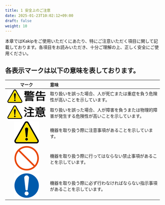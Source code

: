 ```yaml
---
title: 1 安全上のご注意
date: 2025-01-23T10:02:12+09:00
draft: false
weight: 10
---
```


本章ではKakipをご使用いただくにあたり、特にご注意いただく項目に関して記載しております。各項目をお読みいただき、十分ご理解の上、正しく安全にご使用ください。

## 各表示マークは以下の意味を表しております。
| マーク | 意味 |
| :---: | :--- |
| ![Warning](images/Warning.png) | 取り扱いを誤った場合、人が死亡または重症を負う危険性が高いことを示しています。 |
| ![Caution](images/Caution.png) | 取り扱いを誤った場合、人が障害を負うまたは物理的障害が発生する危険性が高いことを示しています。 |
| ![Mark01](images/Mark_01.png) | 機器を取り扱う際に注意事項があることを示しています。|
| ![Mark03](images/Mark_03.png) | 機器を取り扱う際に行ってはならない禁止事項があることを示しています。 |
| ![Mark02](images/Mark_02.png) | 機器を取り扱う際に必ず行わなければならない指示事項があることを示しています。 |